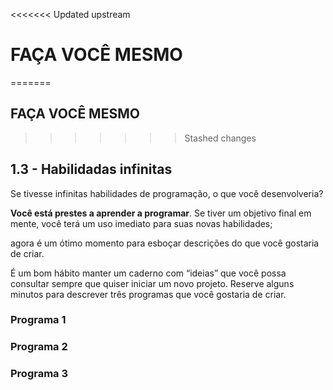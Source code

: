 <<<<<<< Updated upstream
# FAÇA VOCÊ MESMO
=======
## FAÇA VOCÊ MESMO
>>>>>>> Stashed changes

## 1.3 - Habilidadas infinitas

Se tivesse infinitas habilidades de programação, o que você desenvolveria?

**Você está prestes a aprender a programar**. Se tiver um objetivo final em mente, você terá um uso imediato para suas novas habilidades;

agora é um ótimo momento para esboçar descrições do que você gostaria de criar.

É um bom hábito manter um caderno com “ideias” que você possa consultar sempre que quiser iniciar um novo projeto. Reserve alguns minutos para descrever três programas que você gostaria de criar.

### Programa 1

### Programa 2

### Programa 3
